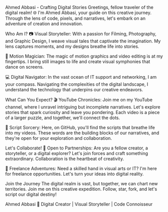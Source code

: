 Ahmed Abbasi - Crafting Digital Stories
Greetings, fellow traveler of the digital realm! 🌐 I'm Ahmed Abbasi, your guide on this creative journey. Through the lens of code, pixels, and narratives, let's embark on an adventure of creation and innovation.

Who Am I?
📷 Visual Storyteller: With a passion for Filming, Photography, and Graphic Design, I weave visual tales that captivate the imagination. My lens captures moments, and my designs breathe life into stories.

🎥 Motion Magician: The magic of motion graphics and video editing is at my fingertips. I bring still images to life and create visual symphonies that dance on screens.

💻 Digital Navigator: In the vast ocean of IT support and networking, I am your compass. Navigating the complexities of the digital landscape, I understand the technology that underpins our creative endeavors.

What Can You Expect?
🎬 YouTube Chronicles: Join me on my YouTube channel, where I unravel intriguing but incomplete narratives. Let's explore stories that spark curiosity and leave you pondering. Each video is a piece of a larger puzzle, and together, we'll connect the dots.

📝 Script Sorcery: Here, on GitHub, you'll find the scripts that breathe life into my videos. These words are the building blocks of our narratives, and they're open for your exploration and collaboration.

Let's Collaborate!
🤝 Open to Partnerships: Are you a fellow creator, a storyteller, or a digital explorer? Let's join forces and craft something extraordinary. Collaboration is the heartbeat of creativity.

💼 Freelance Adventures: Need a skilled hand in visual arts or IT? I'm here for freelance opportunities. Let's turn your ideas into digital reality.

Join the Journey
The digital realm is vast, but together, we can chart new territories. Join me on this creative expedition. Follow, star, fork, and let's script our digital destiny!

Ahmed Abbasi 🚀
Digital Creator | Visual Storyteller | Code Connoisseur
